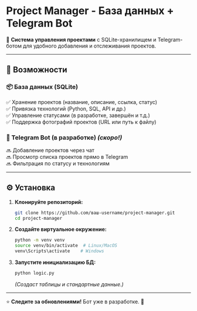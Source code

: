 # **Project Manager - База данных + Telegram Bot**  

🚀 **Система управления проектами** с SQLite-хранилищем и Telegram-ботом для удобного добавления и отслеживания проектов.  

---

## **📌 Возможности**  

### **📦 База данных (SQLite)**  
✅ Хранение проектов (название, описание, ссылка, статус)  
✅ Привязка технологий (Python, SQL, API и др.)  
✅ Управление статусами (в разработке, завершён и т.д.)  
✅ Поддержка фотографий проектов (URL или путь к файлу)  

### **🤖 Telegram Bot (в разработке)** *(скоро!)*  
🔜 Добавление проектов через чат  
🔜 Просмотр списка проектов прямо в Telegram  
🔜 Фильтрация по статусу и технологиям  

---

## **⚙️ Установка**  

1. **Клонируйте репозиторий:**  
   ```bash
   git clone https://github.com/ваш-username/project-manager.git
   cd project-manager
   ```

2. **Создайте виртуальное окружение:**  
   ```bash
   python -m venv venv
   source venv/bin/activate  # Linux/MacOS
   venv\Scripts\activate    # Windows
   ```

3. **Запустите инициализацию БД:**  
   ```bash
   python logic.py
   ```
   *(Создаст таблицы и стандартные данные.)*  


---

⭐ **Следите за обновлениями!** Бот уже в разработке. 🚀
